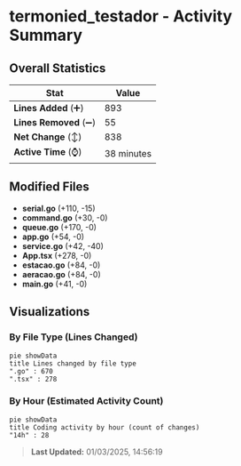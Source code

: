# termonied_testador - Activity Summary 

## Overall Statistics

| Stat                   | Value                                                             |
| ---------------------- | ----------------------------------------------------------------- |
| **Lines Added** (➕)   | 893                                          |
| **Lines Removed** (➖) | 55                                        |
| **Net Change** (↕)    | 838                |
| **Active Time** (⌚)   | 38 minutes |


## Modified Files
- **serial.go** (+110, -15)
- **command.go** (+30, -0)
- **queue.go** (+170, -0)
- **app.go** (+54, -0)
- **service.go** (+42, -40)
- **App.tsx** (+278, -0)
- **estacao.go** (+84, -0)
- **aeracao.go** (+84, -0)
- **main.go** (+41, -0)

## Visualizations

### By File Type (Lines Changed)

```mermaid
pie showData
title Lines changed by file type
".go" : 670
".tsx" : 278
```

### By Hour (Estimated Activity Count)

```mermaid
pie showData
title Coding activity by hour (count of changes)
"14h" : 28
```


> **Last Updated:** 01/03/2025, 14:56:19